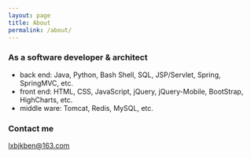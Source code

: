 ```yaml
---
layout: page
title: About
permalink: /about/
---
```


### As a software developer & architect
- back end: Java, Python, Bash Shell, SQL, JSP/Servlet, Spring, SpringMVC, etc.
- front end: HTML, CSS, JavaScript, jQuery, jQuery-Mobile, BootStrap, HighCharts, etc.
- middle ware: Tomcat, Redis, MySQL, etc.

### Contact me

[lxbjkben@163.com](mailto:lxbjkben@163.com)
